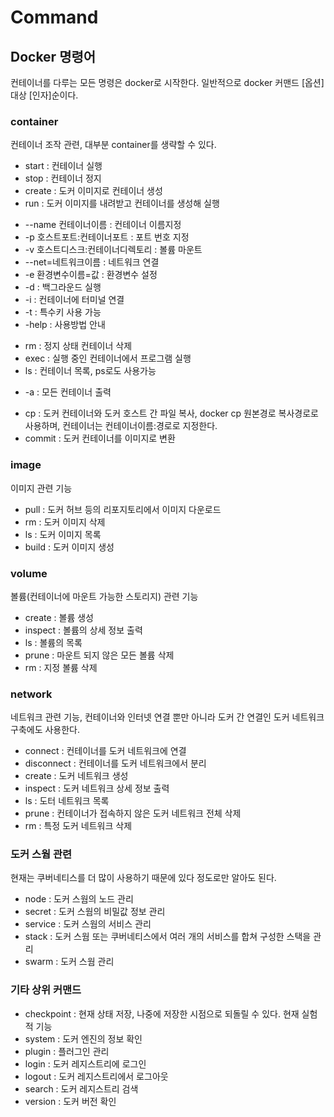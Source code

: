 # Command

## Docker 명령어
컨테이너를 다루는 모든 명령은 docker로 시작한다. 일반적으로 docker 커맨드 [옵션] 대상 [인자]순이다.

### container
컨테이너 조작 관련, 대부분 container를 생략할 수 있다.

- start : 컨테이너 실행
- stop : 컨테이너 정지
- create : 도커 이미지로 컨테이너 생성
- run : 도커 이미지를 내려받고 컨테이너를 생성해 실행
+ --name 컨테이너이름 : 컨테이너 이름지정
+ -p 호스트포트:컨테이너포트 : 포트 번호 지정
+ -v 호스트디스크:컨테이너디렉토리 : 볼륨 마운트
+ --net=네트워크이름 : 네트워크 연결
+ -e 환경변수이름=값 : 환경변수 설정
+ -d : 백그라운드 실행
+ -i : 컨테이너에 터미널 연결
+ -t : 특수키 사용 가능
+ -help : 사용방법 안내
- rm : 정지 상태 컨테이너 삭제
- exec : 실행 중인 컨테이너에서 프로그램 실행
- ls : 컨테이너 목록, ps로도 사용가능
+ -a : 모든 컨테이너 출력
- cp : 도커 컨테이너와 도커 호스트 간 파일 복사, docker cp 원본경로 복사경로로 사용하며, 컨테이너는 컨테이너이름:경로로 지정한다.
- commit : 도커 컨테이너를 이미지로 변환

### image
이미지 관련 기능

- pull : 도커 허브 등의 리포지토리에서 이미지 다운로드
- rm : 도커 이미지 삭제
- ls : 도커 이미지 목록
- build : 도커 이미지 생성

### volume
볼륨(컨테이너에 마운트 가능한 스토리지) 관련 기능

- create : 볼륨 생성
- inspect : 볼륨의 상세 정보 출력
- ls : 볼륨의 목록
- prune : 마운트 되지 않은 모든 볼륨 삭제
- rm : 지정 볼륨 삭제

### network
네트워크 관련 기능, 컨테이너와 인터넷 연결 뿐만 아니라 도커 간 연결인 도커 네트워크 구축에도 사용한다.

- connect : 컨테이너를 도커 네트워크에 연결
- disconnect : 컨테이너를 도커 네트워크에서 분리
- create : 도커 네트워크 생성
- inspect : 도커 네트워크 상세 정보 출력
- ls : 도터 네트워크 목록
- prune : 컨테이너가 접속하지 않은 도커 네트워크 전체 삭제
- rm : 특정 도커 네트워크 삭제

### 도커 스웜 관련
현재는 쿠버네티스를 더 많이 사용하기 때문에 있다 정도로만 알아도 된다.

- node : 도커 스웜의 노드 관리
- secret : 도커 스웜의 비밀값 정보 관리
- service : 도커 스웜의 서비스 관리
- stack : 도커 스웜 또는 쿠버네티스에서 여러 개의 서비스를 합쳐 구성한 스택을 관리
- swarm : 도커 스웜 관리

### 기타 상위 커맨드
- checkpoint : 현재 상태 저장, 나중에 저장한 시점으로 되돌릴 수 있다. 현재 실험적 기능
- system : 도커 엔진의 정보 확인
- plugin : 플러그인 관리
- login : 도커 레지스트리에 로그인
- logout : 도커 레지스트리에서 로그아웃
- search : 도커 레지스트리 검색
- version : 도커 버전 확인